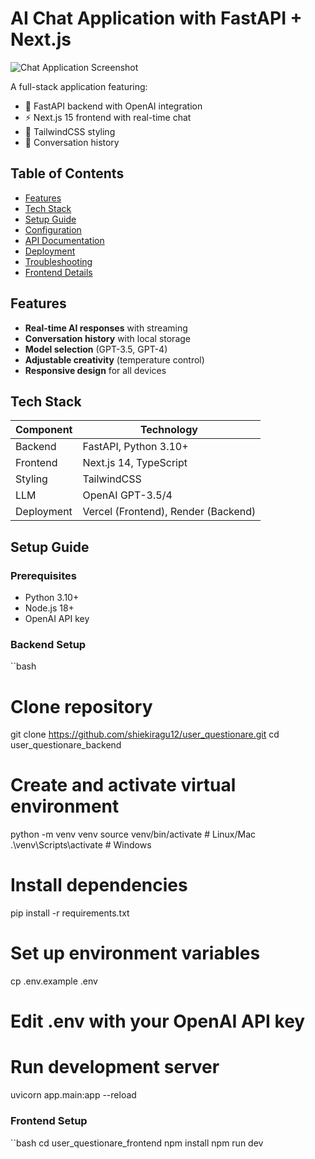 # AI Chat Application with FastAPI + Next.js

![Chat Application Screenshot](https://github.com/user-attachments/assets/4f0c4e34-1d53-4059-b261-4b50df777cfa)

A full-stack application featuring:
- 🚀 FastAPI backend with OpenAI integration
- ⚡ Next.js 15 frontend with real-time chat
- 🎨 TailwindCSS styling
- 📝 Conversation history

## Table of Contents
- [Features](#features)
- [Tech Stack](#tech-stack)
- [Setup Guide](#setup-guide)
- [Configuration](#configuration)
- [API Documentation](#api-documentation)
- [Deployment](#deployment)
- [Troubleshooting](#troubleshooting)
- [Frontend Details](#frontend-details)

## Features
- **Real-time AI responses** with streaming
- **Conversation history** with local storage
- **Model selection** (GPT-3.5, GPT-4)
- **Adjustable creativity** (temperature control)
- **Responsive design** for all devices

## Tech Stack
| Component | Technology |
|-----------|------------|
| Backend | FastAPI, Python 3.10+ |
| Frontend | Next.js 14, TypeScript |
| Styling | TailwindCSS |
| LLM | OpenAI GPT-3.5/4 |
| Deployment | Vercel (Frontend), Render (Backend) |

## Setup Guide

### Prerequisites
- Python 3.10+
- Node.js 18+
- OpenAI API key

### Backend Setup
``bash
# Clone repository
git clone https://github.com/shiekiragu12/user_questionare.git
cd user_questionare_backend

# Create and activate virtual environment
python -m venv venv
source venv/bin/activate  # Linux/Mac
.\venv\Scripts\activate   # Windows

# Install dependencies
pip install -r requirements.txt

# Set up environment variables
cp .env.example .env
# Edit .env with your OpenAI API key

# Run development server
uvicorn app.main:app --reload

### Frontend Setup
``bash
cd user_questionare_frontend
npm install
npm run dev

